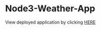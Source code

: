 # Node3-Weather-App
View deployed application by clicking <a href="https://tinyurl.com/y6xryuqb" target="_blank">HERE</a>
